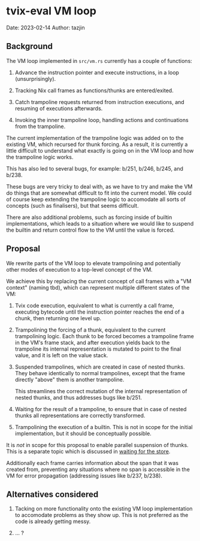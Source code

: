 tvix-eval VM loop
=================

Date: 2023-02-14
Author: tazjin

## Background

The VM loop implemented in `src/vm.rs` currently has a couple of functions:

1. Advance the instruction pointer and execute instructions, in a loop
   (unsurprisingly).

2. Tracking Nix call frames as functions/thunks are entered/exited.

3. Catch trampoline requests returned from instruction executions, and
   resuming of executions afterwards.

4. Invoking the inner trampoline loop, handling actions and
   continuations from the trampoline.

The current implementation of the trampoline logic was added on to the
existing VM, which recursed for thunk forcing. As a result, it is
currently a little difficult to understand what exactly is going on in
the VM loop and how the trampoline logic works.

This has also led to several bugs, for example: b/251, b/246, b/245,
and b/238.

These bugs are very tricky to deal with, as we have to try and make
the VM do things that are somewhat difficult to fit into the current
model. We could of course keep extending the trampoline logic to
accomodate all sorts of concepts (such as finalisers), but that seems
difficult.

There are also additional problems, such as forcing inside of builtin
implementations, which leads to a situation where we would like to
suspend the builtin and return control flow to the VM until the value
is forced.

## Proposal

We rewrite parts of the VM loop to elevate trampolining and
potentially other modes of execution to a top-level concept of the VM.

We achieve this by replacing the current concept of call frames with a
"VM context" (naming tbd), which can represent multiple different
states of the VM:

1. Tvix code execution, equivalent to what is currently a call frame,
   executing bytecode until the instruction pointer reaches the end of
   a chunk, then returning one level up.

2. Trampolining the forcing of a thunk, equivalent to the current
   trampolining logic. Each thunk to be forced becomes a trampoline
   frame in the VM's frame stack, and after execution yields back to
   the trampoline its internal representation is mutated to point to
   the final value, and it is left on the value stack.

3. Suspended trampolines, which are created in case of nested thunks.
   They behave identically to normal trampolines, except that the
   frame directly "above" them is another trampoline.

   This streamlines the correct mutation of the internal
   representation of nested thunks, and thus addresses bugs like
   b/251.

3. Waiting for the result of a trampoline, to ensure that in case of
   nested thunks all representations are correctly transformed.

4. Trampolining the execution of a builtin. This is not in scope for
   the initial implementation, but it should be conceptually possible.

It is *not* in scope for this proposal to enable parallel suspension
of thunks. This is a separate topic which is discussed in [waiting for
the store][wfs].

Additionally each frame carries information about the span that it was
created from, preventing any situations where no span is accessible in
the VM for error propagation (addressing issues like b/237, b/238).

## Alternatives considered

1. Tacking on more functionality onto the existing VM loop
   implementation to accomodate problems as they show up. This is not
   preferred as the code is already getting messy.

2. ... ?


[wfs]: https://docs.google.com/document/d/1Zuw9UdMy95hcqsd-KudTw5yeeUkEXrqOi0rooGB7GWA/edit
